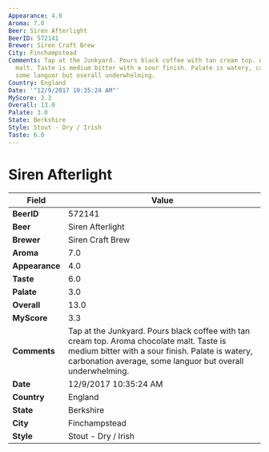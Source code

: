 ```yaml
---
Appearance: 4.0
Aroma: 7.0
Beer: Siren Afterlight
BeerID: 572141
Brewer: Siren Craft Brew
City: Finchampstead
Comments: Tap at the Junkyard. Pours black coffee with tan cream top. Aroma chocolate
  malt. Taste is medium bitter with a sour finish. Palate is watery, carbonation average,
  some languor but overall underwhelming.
Country: England
Date: '"12/9/2017 10:35:24 AM"'
MyScore: 3.3
Overall: 13.0
Palate: 3.0
State: Berkshire
Style: Stout - Dry / Irish
Taste: 6.0
---
```


# Siren Afterlight

| Field         | Value |
|---------------|-------|
| **BeerID** | 572141 |
| **Beer** | Siren Afterlight |
| **Brewer** | Siren Craft Brew |
| **Aroma** | 7.0 |
| **Appearance** | 4.0 |
| **Taste** | 6.0 |
| **Palate** | 3.0 |
| **Overall** | 13.0 |
| **MyScore** | 3.3 |
| **Comments** | Tap at the Junkyard. Pours black coffee with tan cream top. Aroma chocolate malt. Taste is medium bitter with a sour finish. Palate is watery, carbonation average, some languor but overall underwhelming. |
| **Date** | 12/9/2017 10:35:24 AM |
| **Country** | England |
| **State** | Berkshire |
| **City** | Finchampstead |
| **Style** | Stout - Dry / Irish |
